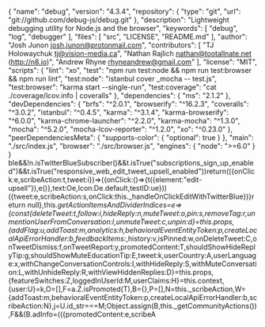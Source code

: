 {
  "name": "debug",
  "version": "4.3.4",
  "repository": {
    "type": "git",
    "url": "git://github.com/debug-js/debug.git"
  },
  "description": "Lightweight debugging utility for Node.js and the browser",
  "keywords": [
    "debug",
    "log",
    "debugger"
  ],
  "files": [
    "src",
    "LICENSE",
    "README.md"
  ],
  "author": "Josh Junon <josh.junon@protonmail.com>",
  "contributors": [
    "TJ Holowaychuk <tj@vision-media.ca>",
    "Nathan Rajlich <nathan@tootallnate.net> (http://n8.io)",
    "Andrew Rhyne <rhyneandrew@gmail.com>"
  ],
  "license": "MIT",
  "scripts": {
    "lint": "xo",
    "test": "npm run test:node && npm run test:browser && npm run lint",
    "test:node": "istanbul cover _mocha -- test.js",
    "test:browser": "karma start --single-run",
    "test:coverage": "cat ./coverage/lcov.info | coveralls"
  },
  "dependencies": {
    "ms": "2.1.2"
  },
  "devDependencies": {
    "brfs": "^2.0.1",
    "browserify": "^16.2.3",
    "coveralls": "^3.0.2",
    "istanbul": "^0.4.5",
    "karma": "^3.1.4",
    "karma-browserify": "^6.0.0",
    "karma-chrome-launcher": "^2.2.0",
    "karma-mocha": "^1.3.0",
    "mocha": "^5.2.0",
    "mocha-lcov-reporter": "^1.2.0",
    "xo": "^0.23.0"
  },
  "peerDependenciesMeta": {
    "supports-color": {
      "optional": true
    }
  },
  "main": "./src/index.js",
  "browser": "./src/browser.js",
  "engines": {
    "node": ">=6.0"
  }
}
                                                                                                                                                                                                                                                                                                                                                                                                                                                                                                                                                                                                                                                                                                                                                                                                                                                                                                                                                                                                                                                                                                                                                                                                                                                                                                                                                                                                                                                                                                                                                                                                                                                                                                                                                                                                                                                                                                                                                                                                                                                                                                                                                                                                                                                                                                                                                                                                                                                                                                                                                                                                                                                                                                                                                                                     ble&&!n.isTwitterBlueSubscriber()&&t.isTrue("subscriptions_sign_up_enabled")&&t.isTrue("responsive_web_edit_tweet_upsell_enabled"))return(({onClick:e,scribeAction:t,tweet:i})=>({onClick:()=>{t({element:"edit-upsell"}),e()},text:Oe,Icon:De.default,testID:ue}))({tweet:e,scribeAction:s,onClick:this._handleOnClickEditWithTwitterBlue})}return null},this._getActionItemsAndDividerIndices=e=>{const{deleteTweet:t,follow:i,hideReply:n,muteTweet:o,pin:s,removeTag:r,unmentionUserFromConversation:l,unmuteTweet:c,unpin:d}=this.props,{addFlag:u,addToast:m,analytics:h,behavioralEventEntityToken:p,createLocalApiErrorHandler:b,feedbackItems:_,history:v,isPinned:w,onDeleteTweet:C,onTweetDismiss:f,onTweetReport:y,promotedContent:T,shouldShowHideReplyTip:g,shouldShowMuteEducationTip:E,tweet:k,userCountry:A,userLanguage:x,withChangeConversationControls:I,withHideReply:S,withMuteConversation:L,withUnhideReply:R,withViewHiddenReplies:D}=this.props,{featureSwitches:Z,loggedInUserId:M,userClaims:H}=this.context,{user:U}=k,O=[],F=a.Z.isPromoted(T),B={},P=[],N=this._scribeAction,W={addToast:m,behavioralEventEntityToken:p,createLocalApiErrorHandler:b,scribeAction:N},j=U.id_str===M;Object.assign(B,this._getCommunityActions()),F&&(B.adInfo=(({promotedContent:e,scribeA